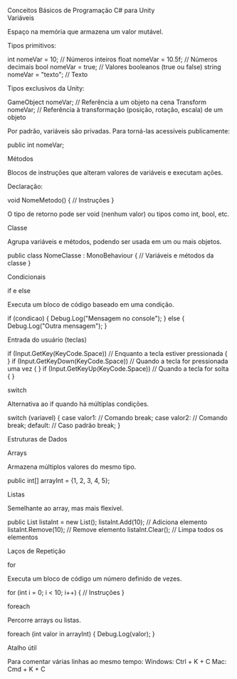 Conceitos Básicos de Programação C# para Unity
<br>
Variáveis

Espaço na memória que armazena um valor mutável.

Tipos primitivos:

int nomeVar = 10;       // Números inteiros
float nomeVar = 10.5f;  // Números decimais
bool nomeVar = true;    // Valores booleanos (true ou false)
string nomeVar = "texto"; // Texto

Tipos exclusivos da Unity:

GameObject nomeVar; // Referência a um objeto na cena
Transform nomeVar;  // Referência à transformação (posição, rotação, escala) de um objeto

Por padrão, variáveis são privadas. Para torná-las acessíveis publicamente:

public int nomeVar;

Métodos

Blocos de instruções que alteram valores de variáveis e executam ações.

Declaração:

void NomeMetodo()
{
    // Instruções
}

O tipo de retorno pode ser void (nenhum valor) ou tipos como int, bool, etc.

Classe

Agrupa variáveis e métodos, podendo ser usada em um ou mais objetos.

public class NomeClasse : MonoBehaviour
{
    // Variáveis e métodos da classe
}

Condicionais

if e else

Executa um bloco de código baseado em uma condição.

if (condicao)
{
    Debug.Log("Mensagem no console");
}
else
{
    Debug.Log("Outra mensagem");
}

Entrada do usuário (teclas)

if (Input.GetKey(KeyCode.Space)) // Enquanto a tecla estiver pressionada
{
}
if (Input.GetKeyDown(KeyCode.Space)) // Quando a tecla for pressionada uma vez
{
}
if (Input.GetKeyUp(KeyCode.Space)) // Quando a tecla for solta
{
}

switch

Alternativa ao if quando há múltiplas condições.

switch (variavel)
{
    case valor1:
        // Comando
        break;
    case valor2:
        // Comando
        break;
    default:
        // Caso padrão
        break;
}

Estruturas de Dados

Arrays

Armazena múltiplos valores do mesmo tipo.

public int[] arrayInt = {1, 2, 3, 4, 5};

Listas

Semelhante ao array, mas mais flexível.

public List<int> listaInt = new List<int>();
listaInt.Add(10);   // Adiciona elemento
listaInt.Remove(10); // Remove elemento
listaInt.Clear();   // Limpa todos os elementos

Laços de Repetição

for

Executa um bloco de código um número definido de vezes.

for (int i = 0; i < 10; i++)
{
    // Instruções
}

foreach

Percorre arrays ou listas.

foreach (int valor in arrayInt)
{
    Debug.Log(valor);
}

Atalho útil

Para comentar várias linhas ao mesmo tempo:
Windows: Ctrl + K + C
Mac: Cmd + K + C
